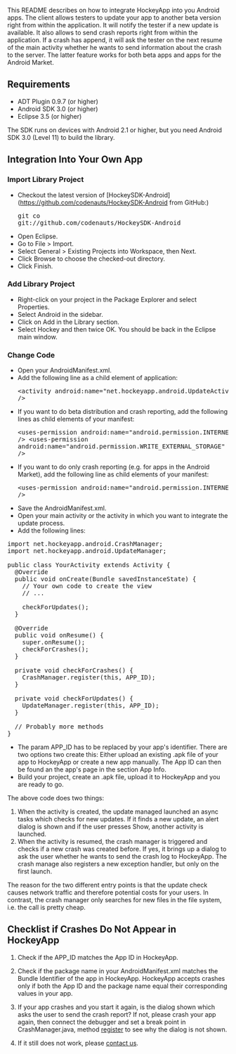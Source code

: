 This README describes on how to integrate HockeyApp into you Android apps. The client allows testers to update your app to another beta version right from within the application. It will notify the tester if a new update is available. It also allows to send crash reports right from within the application. If a crash has append, it will ask the tester on the next resume of the main activity whether he wants to send information about the crash to the server. The latter feature works for both beta apps and apps for the Android Market.

## Requirements

* ADT Plugin 0.9.7 (or higher)
* Android SDK 3.0 (or higher)
* Eclipse 3.5 (or higher)

The SDK runs on devices with Android 2.1 or higher, but you need Android SDK 3.0 (Level 11) to build the library.

## Integration Into Your Own App

### Import Library Project

* Checkout the latest version of [HockeySDK-Android](https://github.com/codenauts/HockeySDK-Android from GitHub:)<pre>git co git://github.com/codenauts/HockeySDK-Android</pre>
* Open Eclipse.
* Go to File > Import.
* Select General > Existing Projects into Workspace, then Next.
* Click Browse to choose the checked-out directory.
* Click Finish.

### Add Library Project

* Right-click on your project in the Package Explorer and select Properties.
* Select Android in the sidebar.
* Click on Add in the Library section.
* Select Hockey and then twice OK. You should be back in the Eclipse main window.

### Change Code

* Open your AndroidManifest.xml.
* Add the following line as a child element of application: <pre>&lt;activity android:name="net.hockeyapp.android.UpdateActivity" /></pre>
* If you want to do beta distribution and crash reporting, add the following lines as child elements of your manifest: <pre>&lt;uses-permission android:name="android.permission.INTERNET" />
&lt;uses-permission android:name="android.permission.WRITE_EXTERNAL_STORAGE" /></pre>
* If you want to do only crash reporting (e.g. for apps in the Android Market), add the following line as child elements of your manifest: <pre>&lt;uses-permission android:name="android.permission.INTERNET" />
* Save the AndroidManifest.xml.
* Open your main activity or the activity in which you want to integrate the update process.
* Add the following lines:

<pre>import net.hockeyapp.android.CrashManager;
import net.hockeyapp.android.UpdateManager;
               
public class YourActivity extends Activity {
  @Override
  public void onCreate(Bundle savedInstanceState) {
    // Your own code to create the view
    // ...
    
    checkForUpdates();
  }

  @Override
  public void onResume() {
    super.onResume();
    checkForCrashes();
  }

  private void checkForCrashes() {
    CrashManager.register(this, APP_ID);
  }

  private void checkForUpdates() {
    UpdateManager.register(this, APP_ID);
  }
  
  // Probably more methods
}</pre>

* The param APP_ID has to be replaced by your app's identifier. There are two options two create this: Either upload an existing .apk file of your app to HockeyApp or create a new app manually. The App ID can then be found an the app's page in the section App Info.
* Build your project, create an .apk file, upload it to HockeyApp and you are ready to go.

The above code does two things: 

1. When the activity is created, the update managed launched an async tasks which checks for new updates. If it finds a new update, an alert dialog is shown and if the user presses Show, another activity is launched.
2. When the activity is resumed, the crash manager is triggered and checks if a new crash was created before. If yes, it brings up a dialog to ask the user whether he wants to send the crash log to HockeyApp. The crash manage also registers a new exception handler, but only on the first launch.

The reason for the two different entry points is that the update check causes network traffic and therefore potential costs for your users. In contrast, the crash manager only searches for new files in the file system, i.e. the call is pretty cheap. 

## Checklist if Crashes Do Not Appear in HockeyApp

1. Check if the APP_ID matches the App ID in HockeyApp.

2. Check if the package name in your AndroidManifest.xml matches the Bundle Identifier of the app in HockeyApp. HockeyApp accepts crashes only if both the App ID and the package name equal their corresponding values in your app.

3. If your app crashes and you start it again, is the dialog shown which asks the user to send the crash report? If not, please crash your app again, then connect the debugger and set a break point in CrashManager.java, method [register](https://github.com/TheRealKerni/HockeyKit/blob/develop/client/Android/src/net/hockeyapp/android/CrashManager.java#L27) to see why the dialog is not shown.

5. If it still does not work, please [contact us](http://support.hockeyapp.net/discussion/new).